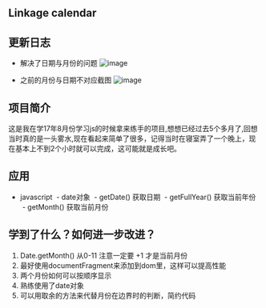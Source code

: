Linkage calendar
---
更新日志
---
- 解决了日期与月份的问题
![image](http://m.qpic.cn/psb?/V12ZEwXZ3XJLHy/V8UlAqMrGWG1117sZNN4KdH9PnHxS2hGWmB0YFWCVw0!/b/dJIAAAAAAAAA&bo=NwS1ATcEtQEDByI!&rf=viewer_4)


- 之前的月份与日期不对应截图
![image](http://m.qpic.cn/psb?/V12ZEwXZ3XJLHy/xIC9aYsi7q7WktA.D.6Hvrr7Hb2NO2ji8DIWdRb3nBQ!/b/dJEAAAAAAAAA&bo=CwRvAQAAAAADB0M!&rf=viewer_4)

项目简介
---
这是我在学17年8月份学习js的时候拿来练手的项目,想想已经过去5个多月了,回想当时真的是一头雾水,现在看起来简单了很多，记得当时在寝室弄了一个晚上，现在基本上不到2个小时就可以完成，这可能就是成长吧。


应用
---
- javascript
  - date对象 
  - getDate() 获取日期
  - getFullYear() 获取当前年份
  - getMonth() 获取当前月份

学到了什么？如何进一步改进？
---
1. Date.getMonth() 从0-11 注意一定要 +1 才是当前月份
2. 最好使用documentFragment来添加到dom里，这样可以提高性能
3. 两个月份如何可以按顺序显示
4. 熟练使用了date对象
5. 可以用取余的方法来代替月份在边界时的判断，简约代码

